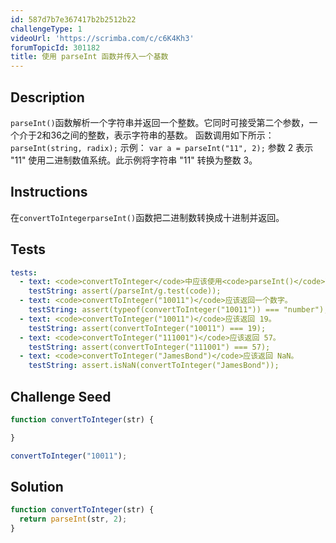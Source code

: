 ```yaml
---
id: 587d7b7e367417b2b2512b22
challengeType: 1
videoUrl: 'https://scrimba.com/c/c6K4Kh3'
forumTopicId: 301182
title: 使用 parseInt 函数并传入一个基数
---
```


## Description
<section id='description'>
<code>parseInt()</code>函数解析一个字符串并返回一个整数。它同时可接受第二个参数，一个介于2和36之间的整数，表示字符串的基数。
函数调用如下所示：
<code>parseInt(string, radix);</code>
示例：
<code>var a = parseInt("11", 2);</code>
参数 2 表示 "11" 使用二进制数值系统。此示例将字符串 "11" 转换为整数 3。
</section>

## Instructions
<section id='instructions'>
在<code>convertToInteger</code中使用<code>parseInt()</code>函数把二进制数转换成十进制并返回。
</section>

## Tests
<section id='tests'>

```yml
tests:
  - text: <code>convertToInteger</code>中应该使用<code>parseInt()</code>函数。
    testString: assert(/parseInt/g.test(code));
  - text: <code>convertToInteger("10011")</code>应该返回一个数字。
    testString: assert(typeof(convertToInteger("10011")) === "number");
  - text: <code>convertToInteger("10011")</code>应该返回 19。
    testString: assert(convertToInteger("10011") === 19);
  - text: <code>convertToInteger("111001")</code>应该返回 57。
    testString: assert(convertToInteger("111001") === 57);
  - text: <code>convertToInteger("JamesBond")</code>应该返回 NaN。
    testString: assert.isNaN(convertToInteger("JamesBond"));

```

</section>

## Challenge Seed
<section id='challengeSeed'>

<div id='js-seed'>

```js
function convertToInteger(str) {

}

convertToInteger("10011");
```

</div>



</section>

## Solution
<section id='solution'>

```js
function convertToInteger(str) {
  return parseInt(str, 2);
}
```

</section>
